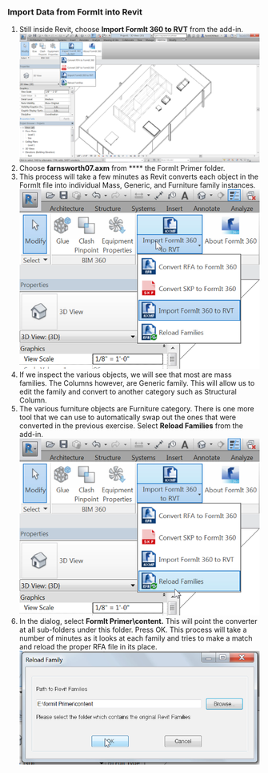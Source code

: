 ### Import Data from FormIt into Revit

1. Still inside Revit, choose **Import FormIt 360 to RVT** from the add-in. ![](./images/9a7673f7-a265-49c8-b665-325e9618ac65.png)
2. Choose **farnsworth07.axm** from **** the FormIt Primer folder.
3. This process will take a few minutes as Revit converts each object in the FormIt file into individual Mass, Generic, and Furniture family instances. 
![](./images/cce7e450-4f6b-4f05-bdb1-88c385f58040.png)
4. If we inspect the various objects, we will see that most are mass families. The Columns however, are Generic family. This will allow us to edit the family and convert to another category such as Structural Column.
5. The various furniture objects are Furniture category. There is one more tool that we can use to automatically swap out the ones that were converted in the previous exercise. Select **Reload Families** from the add-in. ![](./images/fbd116b0-fbb7-4d89-a15a-83ae42639705.png)
6. In the dialog, select **FormIt Primer\\content.** This will point the converter at all sub-folders under this folder. Press OK. This process will take a number of minutes as it looks at each family and tries to make a match and reload the proper RFA file in its place. 
![](./images/a97d2f55-e13c-4c34-b885-789f272949cc.png)
